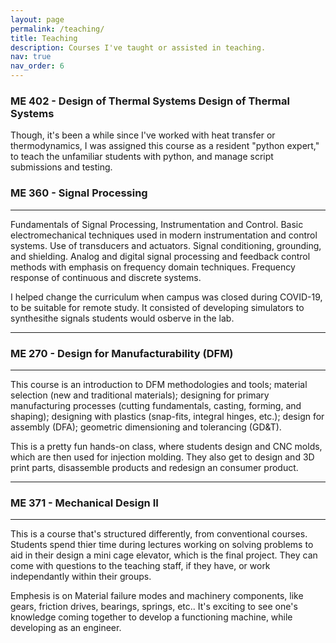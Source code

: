 ```yaml
---
layout: page
permalink: /teaching/
title: Teaching
description: Courses I've taught or assisted in teaching.
nav: true
nav_order: 6
---
```


### ME 402 - Design of Thermal Systems Design of Thermal Systems

Though, it's been a while since I've worked with heat transfer or thermodynamics, I was assigned this course as a resident "python expert," to teach the unfamiliar students with python, and manage script submissions and testing.

### ME 360 - Signal Processing

---

Fundamentals of Signal Processing, Instrumentation and Control. Basic electromechanical techniques used in modern instrumentation and control systems. Use of transducers and actuators. Signal conditioning, grounding, and shielding. Analog and digital signal processing and feedback control methods with emphasis on frequency domain techniques. Frequency response of continuous and discrete systems.

I helped change the curriculum when campus was closed during COVID-19, to be suitable for remote study. It consisted of developing simulators to synthesithe signals students would osberve in the lab. 

---

### ME 270 - Design for Manufacturability (DFM)

---

This course is an introduction to DFM methodologies and tools; material selection (new and traditional materials); designing for primary manufacturing processes (cutting fundamentals, casting, forming, and shaping); designing with plastics (snap-fits, integral hinges, etc.); design for assembly (DFA); geometric dimensioning and tolerancing (GD&T). 

This is a pretty fun hands-on class, where students design and CNC molds, which are then used for injection molding. They also get to design and 3D print parts, disassemble products and redesign an consumer product.

---

### ME 371 - Mechanical Design II

---

This is a course that's structured differently, from conventional courses. Students spend thier time during lectures working on solving problems to aid in their design a mini cage elevator, which is the final project. They can come with questions to the teaching staff, if they have, or work independantly within their groups. 

Emphesis is on Material failure modes and machinery components, like gears, friction drives, bearings, springs, etc.. It's exciting to see one's knowledge coming together to develop a functioning machine, while developing as an engineer.    
